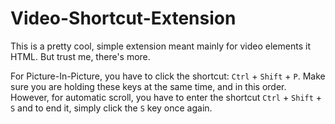 # Video-Shortcut-Extension
This is a pretty cool, simple extension meant mainly for video elements it HTML. But trust me, there's more.

For Picture-In-Picture, you have to click the shortcut: <code>Ctrl</code> + <code>Shift</code> + <code>P</code>. Make sure you are holding these keys at the same time, and in this order.
However, for automatic scroll, you have to enter the shortcut <code>Ctrl</code> + <code>Shift</code> + <code>S</code> and to end it, simply click the <code>S</code> key once again.
